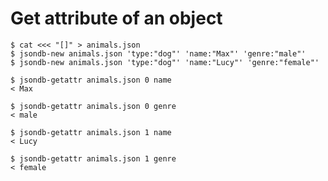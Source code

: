 # Get attribute of an object

	$ cat <<< "[]" > animals.json
	$ jsondb-new animals.json 'type:"dog"' 'name:"Max"' 'genre:"male"'
	$ jsondb-new animals.json 'type:"dog"' 'name:"Lucy"' 'genre:"female"'

	$ jsondb-getattr animals.json 0 name
	< Max

	$ jsondb-getattr animals.json 0 genre
	< male

	$ jsondb-getattr animals.json 1 name
	< Lucy

	$ jsondb-getattr animals.json 1 genre
	< female
